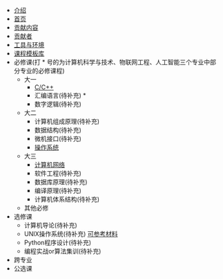 - [介绍](intro.md)
- [首页](README.md)
- [贡献内容](Contribution.md)
- [贡献者](https://github.com/SCU-CS/Contributors/blob/main/README.md)
- [工具与环境](https://scu-cs.github.io/Tool-Intro/)
- [课程模板库](https://scu-cs.github.io/Course-Template/)
- 必修课(打 \* 号的为计算机科学与技术、物联网工程、人工智能三个专业中部分专业的必修课程)
  - 大一
    - [C/C++](https://scu-cs.github.io/C-Cpp/)
    - 汇编语言(待补充) \*
    - 数字逻辑(待补充)
  - 大二
    - 计算机组成原理(待补充)
    - 数据结构(待补充)
    - 微机接口(待补充)
    - [操作系统](https://scu-cs.github.io/OperationSystem/)
  - 大三
    - [计算机网络](https://scu-cs.github.io/ComputerNetwork/)
    - 软件工程(待补充)
    - 数据库原理(待补充)
    - 编译原理(待补充)
    - 计算机体系结构(待补充)
  - 其他必修
- 选修课
  -  计算机导论(待补充)
  -  UNIX操作系统(待补充) [可参考材料](https://101.lug.ustc.edu.cn/)
  -  Python程序设计(待补充)
  -  编程实战or算法集训(待补充)
- 跨专业
- 公选课
